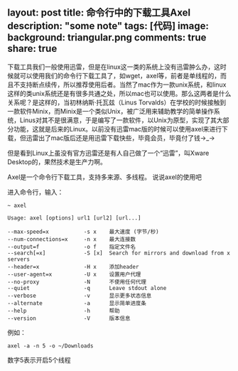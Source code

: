 layout: post
title: 命令行中的下载工具Axel
description: "some note"
tags: [代码]
image:
background: triangular.png
comments: true
share: true
---

下载工具我们一般使用迅雷，但是在linux这一类的系统上没有迅雷肿么办，这时候就可以使用我们的命令行下载工具了，如wget，axel等，前者是单线程的，而且不支持断点续传，所以推荐使用后者。当然了mac作为一款unix系统，和linux这样的类unix系统还是有很多共通之处，所以mac也可以使用。那么这两者是什么关系呢？是这样的，当初林纳斯·托瓦兹（Linus Torvalds）在学校的时候接触到一款软件Minix，而Minix是一个类似Unix，被广泛用来辅助教学的简单操作系统，Linus对其不是很满意，于是编写了一款软件，以Unix为原型，实现了其大部分功能，这就是后来的Linux。以前没有迅雷mac版的时候可以使用axel来进行下载，但迅雷出了mac版后还是用迅雷下载快些，毕竟会员，毕竟付了钱→_→

但是看到Linux上虽没有官方迅雷还是有人自己做了一个“迅雷”，叫Xware Desktop的，果然技术是生产力啊。

Axel是一个命令行下载工具，支持多来源、多线程。
说说axel的使用吧

进入命令行，输入：

	~ axel

	Usage: axel [options] url1 [url2] [url...]
	 
	--max-speed=x           -s x    最大速度 (字节/秒)
	--num-connections=x     -n x    最大连接数
	--output=f              -o f    指定文件名
	--search[=x]            -S [x]  Search for mirrors and download from x servers
	--header=x              -H x    添加header
	--user-agent=x          -U x    设置用户代理
	--no-proxy              -N      不使用任何代理
	--quiet                 -q      Leave stdout alone
	--verbose               -v      显示更多状态信息
	--alternate             -a      显示简单进度条
	--help                  -h      帮助
	--version               -V      版本信息

例如：

	axel -a -n 5 -o ~/Downloads

数字5表示开启5个线程